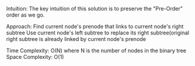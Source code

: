 Intuition:
The key intuition of this solution is to preserve the "Pre-Order" order as we go.​

Approach:
Find current node's prenode that links to current node's right subtree
Use current node's left subtree to replace its right subtree(original right 
subtree is already linked by current node's prenode

Time Complexity: O(N) where N is the number of nodes in the binary tree
Space Complexity: O(1)
